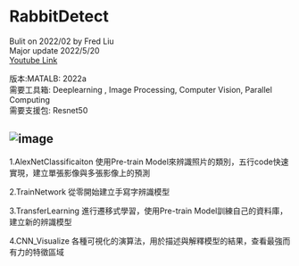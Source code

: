 # RabbitDetect 
Bulit on 2022/02 by Fred Liu  
Major update 2022/5/20  
[Youtube Link]()  
  
版本:MATALB: 2022a  
需要工具箱: Deeplearning , Image Processing, Computer Vision, Parallel Computing  
需要支援包: Resnet50  
  
![image](https://github.com/MoonUsagi/DeepLearning_Classificaiton/blob/main/King_of_Rabbit.jpg)
---------------------------------------

1.AlexNetClassificaiton
使用Pre-train Model來辨識照片的類別，五行code快速實現，建立單張影像與多張影像上的預測

2.TrainNetwork
從零開始建立手寫字辨識模型

3.TransferLearning
進行遷移式學習，使用Pre-train Model訓練自己的資料庫，建立新的辨識模型

4.CNN_Visualize
各種可視化的演算法，用於描述與解釋模型的結果，查看最強而有力的特徵區域